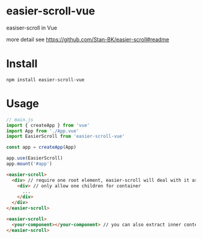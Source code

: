 # easier-scroll-vue
easiser-scroll in Vue

more detail see <https://github.com/Stan-BK/easier-scroll#readme>
# Install
```
npm install easier-scroll-vue
```
# Usage
```js
// main.js
import { createApp } from 'vue'
import App from './App.vue'
import EasierScroll from 'easier-scroll-vue'

const app = createApp(App)

app.use(EasierScroll)
app.mount('#app')

```
```HTML
<easier-scroll>
  <div> // require one root element, easier-scroll will deal with it as a scroll container
    <div> // only allow one children for container
      ...
    </div>
  </div>
</easier-scroll>

<easier-scroll>
  <your-component></your-component> // you can also extract inner content as a component
</easier-scroll>
```